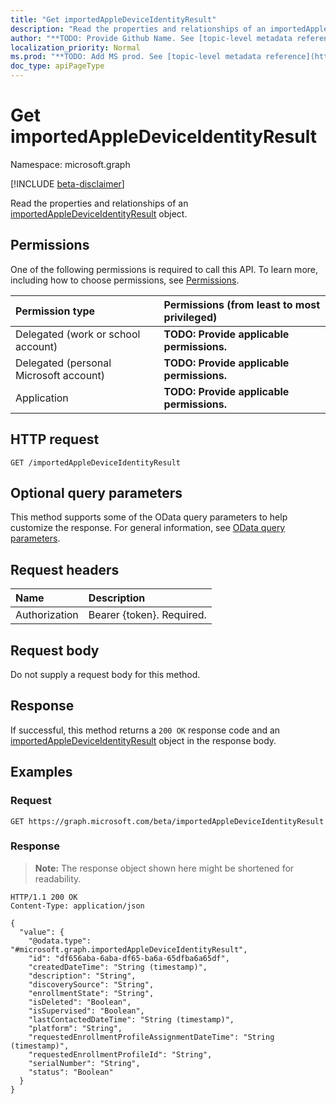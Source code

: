 ```yaml
---
title: "Get importedAppleDeviceIdentityResult"
description: "Read the properties and relationships of an importedAppleDeviceIdentityResult object."
author: "**TODO: Provide Github Name. See [topic-level metadata reference](https://msgo.azurewebsites.net/add/document/guidelines/metadata.html#topic-level-metadata)**"
localization_priority: Normal
ms.prod: "**TODO: Add MS prod. See [topic-level metadata reference](https://msgo.azurewebsites.net/add/document/guidelines/metadata.html#topic-level-metadata)**"
doc_type: apiPageType
---
```


# Get importedAppleDeviceIdentityResult
Namespace: microsoft.graph

[!INCLUDE [beta-disclaimer](../../includes/beta-disclaimer.md)]

Read the properties and relationships of an [importedAppleDeviceIdentityResult](../resources/importedappledeviceidentityresult.md) object.

## Permissions
One of the following permissions is required to call this API. To learn more, including how to choose permissions, see [Permissions](/graph/permissions-reference).

|Permission type|Permissions (from least to most privileged)|
|:---|:---|
|Delegated (work or school account)|**TODO: Provide applicable permissions.**|
|Delegated (personal Microsoft account)|**TODO: Provide applicable permissions.**|
|Application|**TODO: Provide applicable permissions.**|

## HTTP request

<!-- {
  "blockType": "ignored"
}
-->
``` http
GET /importedAppleDeviceIdentityResult
```

## Optional query parameters
This method supports some of the OData query parameters to help customize the response. For general information, see [OData query parameters](/graph/query-parameters).

## Request headers
|Name|Description|
|:---|:---|
|Authorization|Bearer {token}. Required.|

## Request body
Do not supply a request body for this method.

## Response

If successful, this method returns a `200 OK` response code and an [importedAppleDeviceIdentityResult](../resources/importedappledeviceidentityresult.md) object in the response body.

## Examples

### Request
<!-- {
  "blockType": "request",
  "name": "get_importedappledeviceidentityresult"
}
-->
``` http
GET https://graph.microsoft.com/beta/importedAppleDeviceIdentityResult
```


### Response
>**Note:** The response object shown here might be shortened for readability.
<!-- {
  "blockType": "response",
  "truncated": true,
  "@odata.type": "microsoft.graph.importedAppleDeviceIdentityResult"
}
-->
``` http
HTTP/1.1 200 OK
Content-Type: application/json

{
  "value": {
    "@odata.type": "#microsoft.graph.importedAppleDeviceIdentityResult",
    "id": "df656aba-6aba-df65-ba6a-65dfba6a65df",
    "createdDateTime": "String (timestamp)",
    "description": "String",
    "discoverySource": "String",
    "enrollmentState": "String",
    "isDeleted": "Boolean",
    "isSupervised": "Boolean",
    "lastContactedDateTime": "String (timestamp)",
    "platform": "String",
    "requestedEnrollmentProfileAssignmentDateTime": "String (timestamp)",
    "requestedEnrollmentProfileId": "String",
    "serialNumber": "String",
    "status": "Boolean"
  }
}
```


